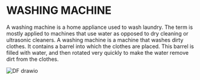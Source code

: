 # WASHING MACHINE
A washing machine  is a home appliance used to wash laundry. The term is mostly applied to machines that use water as opposed to dry cleaning  or ultrasonic cleaners.
A washing machine is a machine that washes dirty clothes. It contains a barrel into which the clothes are placed. This barrel is filled with water, and then rotated very quickly to make the water remove dirt from the clothes.



![DF drawio](https://user-images.githubusercontent.com/98824204/154856351-a2907320-33fb-4ea7-998b-78fbab24aa5a.png)

